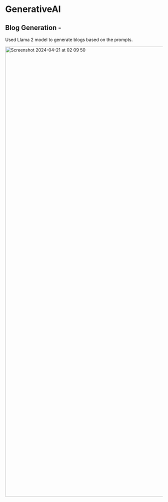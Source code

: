 # GenerativeAI 

## Blog Generation - 
Used Llama 2 model to generate blogs based on the prompts.


<img width="1440" alt="Screenshot 2024-04-21 at 02 09 50" src="https://github.com/SamruddhiBhosale/GenerativeAI/assets/41594930/802eefaf-d333-45ba-80dd-3626a97c64f5">
